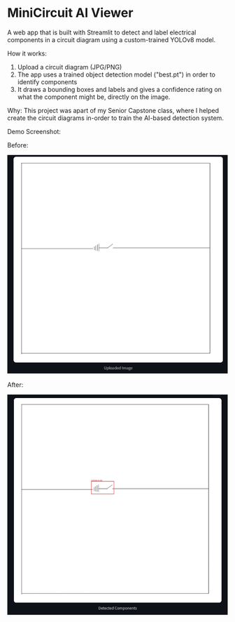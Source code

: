 # MiniCircuit AI Viewer

A web app that is built with Streamlit to detect and label electrical components in a circuit diagram using a custom-trained YOLOv8 model.

How it works:
1. Upload a circuit diagram (JPG/PNG)
2. The app uses a trained object detection model ("best.pt") in order to identify components
3. It draws a bounding boxes and labels and gives a confidence rating on what the component might be, directly on the image.

Why:
This project was apart of my Senior Capstone class, where I helped create the circuit diagrams in-order to train the AI-based detection system.

Demo Screenshot:

Before:

![alt text](<Screenshot 2025-06-30 162255.png>) 



After:

![alt text](<Screenshot 2025-06-30 162259.png>)